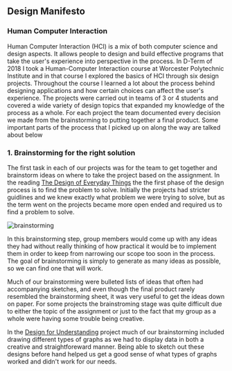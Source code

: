 ## Design Manifesto

### Human Computer Interaction

Human Computer Interaction (HCI) is a mix of both computer science and design aspects. It allows people to design and build effective programs that take the user's experience into perspective in the process. In D-Term of 2018 I took a Human-Computer Interaction course at Worcester Polytechnic Institute and in that course I explored the basics of HCI through six design projects.  Throughout the course I learned a lot about the process behind designing applications and how certain choices can affect the user's experience.  The projects were carried out in teams of 3 or 4 students and covered a wide variety of design topics that expanded my knowledge of the process as a whole.  For each project the team documented every decision we made from the brainstorming to putting together a final product. Some important parts of the process that I picked up on along the way are talked about below

### 1. Brainstorming for the right solution

The first task in each of our projects was for the team to get together and brainstorm ideas on where to take the project based on the assignment.  In the reading [The Design of Everyday Things](https://cs3041-18d.github.io/docs/reading/DesignThinking_DonNorman.pdf) the the first phase of the design process is to find the problem to solve. Initially the projects had stricter guidlines and we knew exactly what problem we were trying to solve, but as the term went on the projects became more open ended and required us to find a problem to solve.

![brainstorming](https://Yippa11.github.io/HCI-Final_Project/brainstorming-image.jpg)

In this brainstorming step, group members would come up with any ideas they had without really thinking of how practical it would be to implement them in order to keep from narrowing our scope too soon in the process. The goal of brainstorming is simply to generate as many ideas as possible, so we can find one that will work.
			
Much of our brainstorming were bulleted lists of ideas that often had accompanying sketches, and even though the final product rarely resembled the brainstorming sheet, it was very useful to get the ideas down on paper.  For some projects the brainstroming stage was quite difficult due to either the topic of the assignment or just to the fact that my group as a whole were having some trouble being creative.

In the [Design for Understanding](https://medium.com/@ezhou/design-for-understanding-weather-83251b084245) project much of our brainstorming included drawing different types of graphs as we had to display data in both a creative and straightforeward manner. Being able to sketch out these designs before hand helped us get a good sense of what types of graphs worked and didn't work for our needs.
